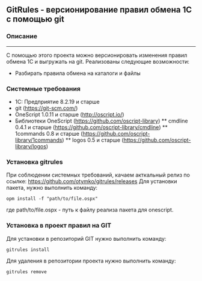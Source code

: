 ## GitRules - версионирование правил обмена 1С с помощью git ##

### Описание
----
С помощью этого проекта можно версионировать изменения правил обмена 1С и выгружать на git. 
Реализованы следующие возможности:
* Разбирать правила обмена на каталоги и файлы

### Системные требования

* 1C: Предприятие 8.2.19 и старше
* git (https://git-scm.com/)
* OneScript 1.0.11 и старше (http://oscript.io/)
* Библиотеки OneScript (https://github.com/oscript-library)
** cmdline 0.4.1 и старше (https://github.com/oscript-library/cmdline)
** 1commands 0.8 и старше (https://github.com/oscript-library/1commands)
** logos 0.5 и старше (https://github.com/oscript-library/logos)

### Установка gitrules

При соблюдении системных требований, качаем акткальный релиз по ссылке: https://github.com/otymko/gitrules/releases
Для установки пакета, нужно выполнить команду:

```
opm install -f "path/to/file.ospx"
```

где path/to/file.ospx - путь к файлу реализа пакета для onescript.

### Установка в проект правил на GIT

Для установки в репозиторий GIT нужно выполнить команду:

```
gitrules install
```

Для удаления в репозитории проекта нужно выполнить команду:

```
gitrules remove
```

